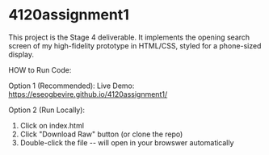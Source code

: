 # 4120assignment1

This project is the Stage 4 deliverable. It implements the opening search screen of my high-fidelity prototype in HTML/CSS, styled for a phone-sized display.


HOW to Run Code:

Option 1 (Recommended):
  Live Demo: https://eseogbevire.github.io/4120assignment1/

Option 2 (Run Locally):
1. Click on index.html
2. Click "Download Raw" button (or clone the repo)
3. Double-click the file -- will open in your browswer automatically


